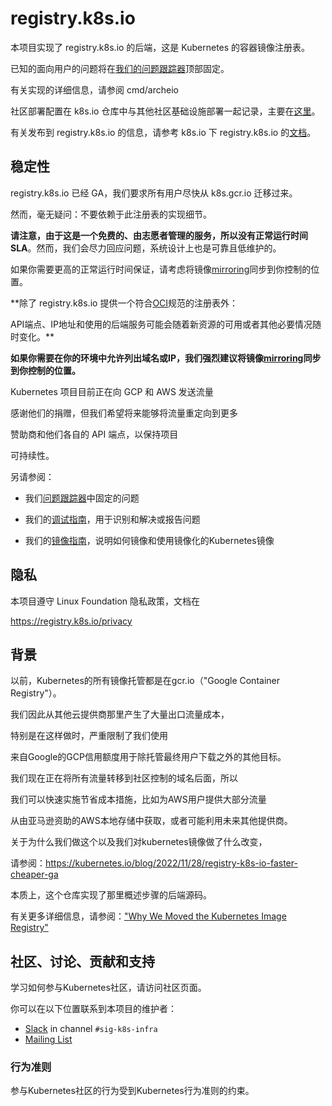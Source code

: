 # registry.k8s.io

本项目实现了 registry.k8s.io 的后端，这是 Kubernetes 的容器镜像注册表。

已知的面向用户的问题将在[我们的问题跟踪器][issues]顶部固定。

有关实现的详细信息，请参阅 cmd/archeio

社区部署配置在 k8s.io 仓库中与其他社区基础设施部署一起记录，主要在[这里][infra-configs]。

有关发布到 registry.k8s.io 的信息，请参考 k8s.io 下 registry.k8s.io 的[文档][publishing]。

## 稳定性

registry.k8s.io 已经 GA，我们要求所有用户尽快从 k8s.gcr.io 迁移过来。

然而，毫无疑问：不要依赖于此注册表的实现细节。

**请注意，由于这是一个免费的、由志愿者管理的服务，所以没有正常运行时间SLA**。然而，我们会尽力回应问题，系统设计上也是可靠且低维护的。

如果你需要更高的正常运行时间保证，请考虑将镜像[mirroring]同步到你控制的位置。

**除了 registry.k8s.io 提供一个符合[OCI][distribution-spec]规范的注册表外：

API端点、IP地址和使用的后端服务可能会随着新资源的可用或者其他必要情况随时变化。**

**如果你需要在你的环境中允许列出域名或IP，我们强烈建议将镜像[mirroring]同步到你控制的位置。**

Kubernetes 项目目前正在向 GCP 和 AWS 发送流量

感谢他们的捐赠，但我们希望将来能够将流量重定向到更多

赞助商和他们各自的 API 端点，以保持项目

可持续性。

另请参阅：

- 我们[问题跟踪器][issues]中固定的问题

- 我们的[调试指南][debugging]，用于识别和解决或报告问题

- 我们的[镜像指南][mirroring]，说明如何镜像和使用镜像化的Kubernetes镜像

## 隐私

本项目遵守 Linux Foundation 隐私政策，文档在

https://registry.k8s.io/privacy

## 背景

以前，Kubernetes的所有镜像托管都是在gcr.io（"Google Container Registry"）。

我们因此从其他云提供商那里产生了大量出口流量成本，

特别是在这样做时，严重限制了我们使用

来自Google的GCP信用额度用于除托管最终用户下载之外的其他目标。

我们现在正在将所有流量转移到社区控制的域名后面，所以

我们可以快速实施节省成本措施，比如为AWS用户提供大部分流量

从由亚马逊资助的AWS本地存储中获取，或者可能利用未来其他提供商。

关于为什么我们做这个以及我们对kubernetes镜像做了什么改变，

请参阅：https://kubernetes.io/blog/2022/11/28/registry-k8s-io-faster-cheaper-ga

本质上，这个仓库实现了那里概述步骤的后端源码。

有关更多详细信息，请参阅：["Why We Moved the Kubernetes Image Registry"](https://www.youtube.com/watch?v=9CdzisDQkjE)

## 社区、讨论、贡献和支持

学习如何参与Kubernetes社区，请访问社区页面。

你可以在以下位置联系到本项目的维护者：

- [Slack](http://slack.k8s.io/) in channel `#sig-k8s-infra`
- [Mailing List](https://groups.google.com/forum/#!forum/kubernetes-sig-k8s-infra)

### 行为准则

参与Kubernetes社区的行为受到Kubernetes行为准则的约束。

[owners]: https://git.k8s.io/community/contributors/guide/owners.md
[Creative Commons 4.0]: https://git.k8s.io/website/LICENSE
[distribution-spec]: https://github.com/opencontainers/distribution-spec
[publishing]: https://git.k8s.io/k8s.io/registry.k8s.io#managing-kubernetes-container-registries
[infra-configs]: https://github.com/kubernetes/k8s.io/tree/main/infra/gcp/terraform
[mirroring]: ./docs/mirroring/README.md
[debugging]: ./docs/debugging.md
[issues]: https://github.com/kubernetes/registry.k8s.io/issues
